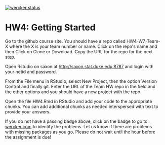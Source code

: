 [![wercker status](https://app.wercker.com/status/cd5bb27d9c7ff707fcca09a48c873b76/s/master "wercker status")](https://app.wercker.com/project/byKey/cd5bb27d9c7ff707fcca09a48c873b76)



# HW4: Getting Started

Go to the github course site. You should have a repo called HW4-W7-Team-X where the X is your team number or name. Click on the repo's name and then Click on Clone or Download. Copy the URL for the repo for the next step.

Open Rstudio on saxon at http://saxon.stat.duke.edu:8787 and login with your netid and password.

From the File menu in RStudio, select New Project, then the option Version Control and finally git. Enter the URL of the Team HW repo in the field and the other options and you should have a new project with the repo.

Open the file HW4.Rmd in RStudio and add your code to the appropriate chunks. You can add additional chunks as needed interspersed with text to provide your answers.

If you do not have a passing badge above, click on the badge to go to [wercker.com](http://wercker.com) to identify the problems.  Let us know if there are problems with missing packages as you go.  Please do not wait until the hour before the assignment is due!

